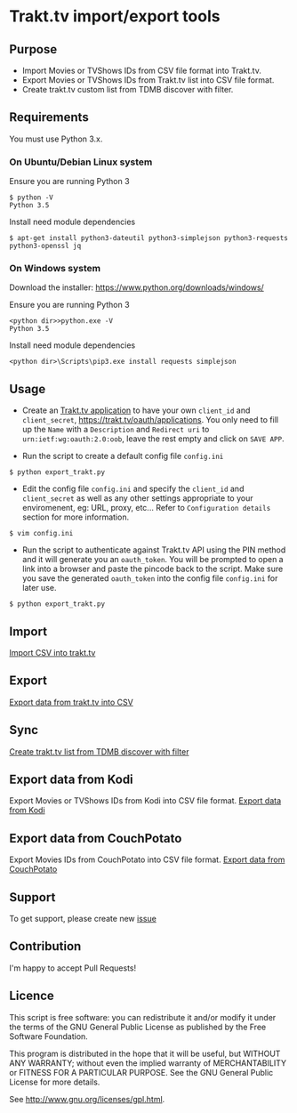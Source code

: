 # Trakt.tv import/export tools

## Purpose

 * Import Movies or TVShows IDs from CSV file format into Trakt.tv.
 * Export Movies or TVShows IDs from Trakt.tv list into CSV file format.
 * Create trakt.tv custom list from TDMB discover with filter.

## Requirements

You must use Python 3.x.

### On Ubuntu/Debian Linux system

Ensure you are running Python 3
```
$ python -V
Python 3.5
```

Install need module dependencies

```
$ apt-get install python3-dateutil python3-simplejson python3-requests python3-openssl jq
```

### On Windows system

 Download the installer: https://www.python.org/downloads/windows/

 Ensure you are running Python 3
```
<python dir>>python.exe -V
Python 3.5
```

 Install need module dependencies

```
<python dir>\Scripts\pip3.exe install requests simplejson
```

## Usage

* Create an [Trakt.tv application](https://trakt.tv/oauth/applications) to have your own ``client_id`` and ``client_secret``, https://trakt.tv/oauth/applications.
You only need to fill up the ``Name`` with a ``Description`` and ``Redirect uri`` to `urn:ietf:wg:oauth:2.0:oob`, leave the rest empty and click on ``SAVE APP``.

* Run the script to create a default config file ``config.ini``

```
$ python export_trakt.py
```

* Edit the config file ``config.ini`` and specify the ``client_id`` and ``client_secret`` as well as any other settings appropriate to your enviromenent, eg: URL, proxy, etc...
Refer to ``Configuration details`` section for more information.

```
$ vim config.ini
```

* Run the script to authenticate against Trakt.tv API using the PIN method and it will generate you an ``oauth_token``.
You will be prompted to open a link into a browser and paste the pincode back to the script. 
Make sure you save the generated ``oauth_token`` into the config file ``config.ini`` for later use.

```
$ python export_trakt.py
```

## Import 

[Import CSV into trakt.tv](import.md)

## Export

[Export data from trakt.tv into CSV](export.md)

## Sync

[Create trakt.tv list from TDMB discover with filter](sync.md)

## Export data from Kodi

Export Movies or TVShows IDs from Kodi into CSV file format.
[Export data from Kodi](KODI.md)

## Export data from CouchPotato

Export Movies IDs from CouchPotato into CSV file format.
[Export data from CouchPotato](CouchPotato.md)

## Support

To get support, please create new [issue](https://github.com/xbgmsharp/trakt/issues)

## Contribution
I'm happy to accept Pull Requests! 

## Licence

This script is free software:  you can redistribute it and/or  modify  it under  the  terms  of the  GNU  General  Public License  as published by the Free Software Foundation.

This program is distributed in the hope  that it will be  useful, but WITHOUT ANY WARRANTY; without even the  implied warranty of MERCHANTABILITY or FITNESS FOR A PARTICULAR PURPOSE. See the GNU General Public License for more details.

See <http://www.gnu.org/licenses/gpl.html>.
